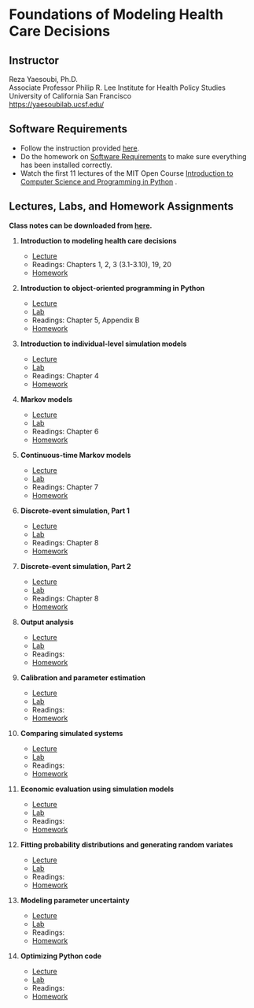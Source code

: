# Foundations of Modeling Health Care Decisions


## Instructor

Reza Yaesoubi, Ph.D.\
Associate Professor 
Philip R. Lee Institute for Health Policy Studies\
University of California San Francisco\
https://yaesoubilab.ucsf.edu/

## Software Requirements
- Follow the instruction provided [here](files/software_requirement.md).
- Do the homework on [Software Requirements](https://classroom.github.com/a/-iB92UDl) to make sure everything has been installed correctly. 
- Watch the first 11 lectures of the MIT Open Course [Introduction to Computer Science and Programming in Python](https://ocw.mit.edu/courses/electrical-engineering-and-computer-science/6-0001-introduction-to-computer-science-and-programming-in-python-fall-2016/lecture-videos/) . 

## Lectures, Labs, and Homework Assignments

**Class notes can be downloaded from [here](https://ucsfonline-my.sharepoint.com/:b:/g/personal/reza_yaesoubi_ucsf_edu/ES1AqbsqHzVBtkAhtPQkkigBhedkzaydJtVzfmAs1Uoj0g?e=zsgdSB).**

1. **Introduction to modeling health care decisions**
   - [Lecture](https://ucsfonline-my.sharepoint.com/:v:/g/personal/reza_yaesoubi_ucsf_edu/EcZgRp6b1tdMqDdGhAWp4ocBMZHzPyVDKNNyTWez2hVBMQ?e=TcVJc2)
   - Readings: Chapters 1, 2, 3 (3.1-3.10), 19, 20
   - [Homework](https://classroom.github.com/a/Xb2zfzZY)

2. **Introduction to object-oriented programming in Python**
   - [Lecture](https://ucsfonline-my.sharepoint.com/:v:/g/personal/reza_yaesoubi_ucsf_edu/EdilAnioDmtEl4r-T6Sm0hYBWsV22jmARe5iZqAPpzkVKg?e=nPbHDo)
   - [Lab](https://classroom.github.com/a/rymIKm9x)
   - Readings: Chapter 5, Appendix B
   - [Homework](https://classroom.github.com/a/j3TcBU8s)

3. **Introduction to individual-level simulation models**
   - [Lecture](https://ucsfonline-my.sharepoint.com/:v:/g/personal/reza_yaesoubi_ucsf_edu/EZEm0DqdT4tFo9r6pRBvE90Bd9mZCaneq3SqyPrTYgc4IA?e=vB8QuY)
   - [Lab](https://classroom.github.com/a/E0hRmVyw)
   - Readings: Chapter 4
   - [Homework]()

4. **Markov models**
   - [Lecture]()
   - [Lab]()
   - Readings: Chapter 6 
   - [Homework]()

5. **Continuous-time Markov models**
    - [Lecture]()
    - [Lab]()
    - Readings: Chapter 7
    - [Homework]()

6. **Discrete-event simulation, Part 1**
    - [Lecture]()
    - [Lab]()
    - Readings: Chapter 8
    - [Homework]()

7. **Discrete-event simulation, Part 2**
    - [Lecture]()
    - [Lab]()
    - Readings: Chapter 8
    - [Homework]()

8. **Output analysis**
    - [Lecture]()
    - [Lab]()
    - Readings: 
    - [Homework]()

9. **Calibration and parameter estimation**
    - [Lecture]()
    - [Lab]()
    - Readings: 
    - [Homework]()

10. **Comparing simulated systems**
    - [Lecture]()
    - [Lab]()
    - Readings: 
    - [Homework]()

11. **Economic evaluation using simulation models**
    - [Lecture]()
    - [Lab]()
    - Readings: 
    - [Homework]()

12. **Fitting probability distributions and generating random variates**
    - [Lecture]()
    - [Lab]()
    - Readings: 
    - [Homework]()

13. **Modeling parameter uncertainty**
    - [Lecture]()
    - [Lab]()
    - Readings: 
    - [Homework]()

14. **Optimizing Python code**
    - [Lecture]()
    - [Lab]()
    - Readings: 
    - [Homework]()